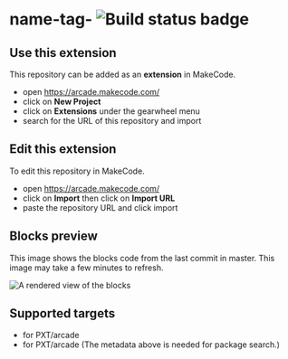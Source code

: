 # name-tag- ![Build status badge](https://github.com/stlbud/name-tag-/workflows/MakeCode/badge.svg)



## Use this extension

This repository can be added as an **extension** in MakeCode.

* open https://arcade.makecode.com/
* click on **New Project**
* click on **Extensions** under the gearwheel menu
* search for the URL of this repository and import

## Edit this extension

To edit this repository in MakeCode.

* open https://arcade.makecode.com/
* click on **Import** then click on **Import URL**
* paste the repository URL and click import

## Blocks preview

This image shows the blocks code from the last commit in master.
This image may take a few minutes to refresh.

![A rendered view of the blocks](https://github.com/stlbud/name-tag-/raw/master/.makecode/blocks.png)

## Supported targets

* for PXT/arcade
* for PXT/arcade
(The metadata above is needed for package search.)

